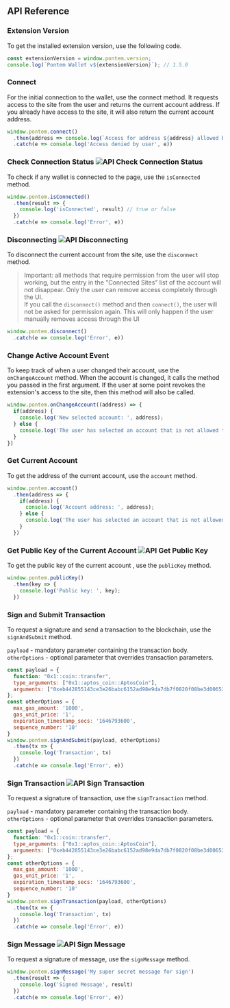 ## API Reference

### Extension Version

To get the installed extension version, use the following code.

```javascript
const extensionVersion = window.pontem.version;
console.log(`Pontem Wallet v${extensionVersion}`); // 1.5.0
```
### Connect

For the initial connection to the wallet, use the connect method. It requests access to the site from the user and returns the current account address.
If you already have access to the site, it will also return the current account address.

```javascript
window.pontem.connect()
  .then(address => console.log(`Access for address ${address} allowed by user`))
  .catch(e => console.log('Access denied by user', e))
```

### Check Connection Status ![API Check Connection Status](https://badgen.net/badge/included%20in/>=1.5.0)
To check if any wallet is connected to the page, use the `isConnected` method.

```javascript
window.pontem.isConnected()
  .then(result => {
    console.log('isConnected', result) // true or false
  })
  .catch(e => console.log('Error', e))
```

### Disconnecting ![API Disconnecting](https://badgen.net/badge/included%20in/>=1.5.0)
To disconnect the current account from the site, use the `disconnect` method.

> Important: all methods that require permission from the user will stop working, but the entry in the "Connected Sites" list of the account will not disappear. Only the user can remove access completely through the UI.<br>
If you call the `disconnect()` method and then `connect()`, the user will not be asked for permission again. This will only happen if the user manually removes access through the UI

```javascript
window.pontem.disconnect()
  .catch(e => console.log('Error', e))
```

### Change Active Account Event

To keep track of when a user changed their account, use the `onChangeAccount` method.
When the account is changed, it calls the method you passed in the first argument.
If the user at some point revokes the extension's access to the site, then this method will also be called.

```javascript
window.pontem.onChangeAccount((address) => {
  if(address) {
    console.log('New selected account: ', address);
  } else {
    console.log('The user has selected an account that is not allowed to access');
  }
})
```

### Get Current Account

To get the address of the current account, use the `account` method.

```javascript
window.pontem.account()
  .then(address => {
    if(address) {
      console.log('Account address: ', address);
    } else {
      console.log('The user has selected an account that is not allowed to access');
    }
  })
```

### Get Public Key of the Current Account ![API Get Public Key](https://badgen.net/badge/included%20in/>=1.5.0)

To get the public key of the current account , use the `publicKey` method.

```javascript
window.pontem.publicKey()
  .then(key => {
    console.log('Public key: ', key);
  })
```

### Sign and Submit Transaction

To request a signature and send a transaction to the blockchain, use the `signAndSubmit` method.

`payload` - mandatory parameter containing the transaction body.<br>
`otherOptions` - optional parameter that overrides transaction parameters.

```javascript
const payload = {
  function: "0x1::coin::transfer",
  type_arguments: ["0x1::aptos_coin::AptosCoin"],
  arguments: ["0xeb442855143ce3e26babc6152ad98e9da7db7f0820f08be3d006535b663a6292", "1000"]
};
const otherOptions = {
  max_gas_amount: '1000',
  gas_unit_price: '1',
  expiration_timestamp_secs: '1646793600',
  sequence_number: '10'
}
window.pontem.signAndSubmit(payload, otherOptions)
  .then(tx => {
    console.log('Transaction', tx)
  })
  .catch(e => console.log('Error', e))
```

### Sign Transaction ![API Sign Transaction](https://badgen.net/badge/included%20in/>=1.4.0)
To request a signature of transaction, use the `signTransaction` method.

`payload` - mandatory parameter containing the transaction body.<br>
`otherOptions` - optional parameter that overrides transaction parameters.

```javascript
const payload = {
  function: "0x1::coin::transfer",
  type_arguments: ["0x1::aptos_coin::AptosCoin"],
  arguments: ["0xeb442855143ce3e26babc6152ad98e9da7db7f0820f08be3d006535b663a6292", "1000"]
};
const otherOptions = {
  max_gas_amount: '1000',
  gas_unit_price: '1',
  expiration_timestamp_secs: '1646793600',
  sequence_number: '10'
}
window.pontem.signTransaction(payload, otherOptions)
  .then(tx => {
    console.log('Transaction', tx)
  })
  .catch(e => console.log('Error', e))
```

### Sign Message ![API Sign Message](https://badgen.net/badge/included%20in/>=1.4.0)
To request a signature of message, use the `signMessage` method.

```javascript
window.pontem.signMessage('My super secret message for sign')
  .then(result => {
    console.log('Signed Message', result)
  })
  .catch(e => console.log('Error', e))
```
